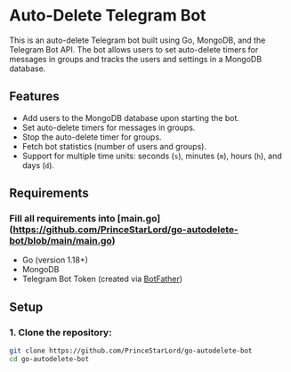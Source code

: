 # Auto-Delete Telegram Bot

This is an auto-delete Telegram bot built using Go, MongoDB, and the Telegram Bot API. The bot allows users to set auto-delete timers for messages in groups and tracks the users and settings in a MongoDB database.

## Features

- Add users to the MongoDB database upon starting the bot.
- Set auto-delete timers for messages in groups.
- Stop the auto-delete timer for groups.
- Fetch bot statistics (number of users and groups).
- Support for multiple time units: seconds (`s`), minutes (`m`), hours (`h`), and days (`d`).

## Requirements

### Fill all requirements into [main.go] (https://github.com/PrinceStarLord/go-autodelete-bot/blob/main/main.go)

- Go (version 1.18+)
- MongoDB 
- Telegram Bot Token (created via [BotFather](https://core.telegram.org/bots#botfather))

## Setup

### 1. Clone the repository:

```bash
git clone https://github.com/PrinceStarLord/go-autodelete-bot
cd go-autodelete-bot
